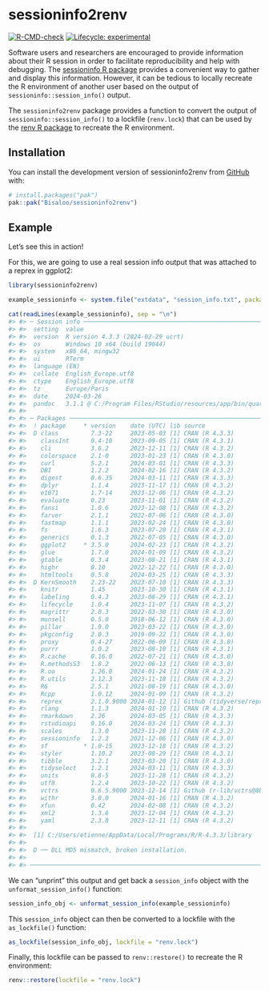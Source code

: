
<!-- README.md is generated from README.Rmd. Please edit that file -->

# sessioninfo2renv

<!-- badges: start -->

[![R-CMD-check](https://github.com/Bisaloo/sessioninfo2renv/actions/workflows/R-CMD-check.yaml/badge.svg)](https://github.com/Bisaloo/sessioninfo2renv/actions/workflows/R-CMD-check.yaml)
[![Lifecycle:
experimental](https://img.shields.io/badge/lifecycle-experimental-orange.svg)](https://lifecycle.r-lib.org/articles/stages.html#experimental)
<!-- badges: end -->

Software users and researchers are encouraged to provide information
about their R session in order to facilitate reproducibility and help
with debugging. The [sessioninfo R
package](https://sessioninfo.r-lib.org/) provides a convenient way to
gather and display this information. However, it can be tedious to
locally recreate the R environment of another user based on the output
of `sessioninfo::session_info()` output.

The `sessioninfo2renv` package provides a function to convert the output
of `sessioninfo::session_info()` to a lockfile (`renv.lock`) that can be
used by the [renv R package](https://pkgs.rstudio.com/renv/) to recreate
the R environment.

## Installation

You can install the development version of sessioninfo2renv from
[GitHub](https://github.com/) with:

``` r
# install.packages("pak")
pak::pak("Bisaloo/sessioninfo2renv")
```

## Example

Let’s see this in action!

For this, we are going to use a real session info output that was
attached to a reprex in ggplot2:

``` r
library(sessioninfo2renv)

example_sessioninfo <- system.file("extdata", "session_info.txt", package = "sessioninfo2renv")

cat(readLines(example_sessioninfo), sep = "\n")
#> #> ─ Session info ───────────────────────────────────────────────────────────────
#> #>  setting  value
#> #>  version  R version 4.3.3 (2024-02-29 ucrt)
#> #>  os       Windows 10 x64 (build 19044)
#> #>  system   x86_64, mingw32
#> #>  ui       RTerm
#> #>  language (EN)
#> #>  collate  English_Europe.utf8
#> #>  ctype    English_Europe.utf8
#> #>  tz       Europe/Paris
#> #>  date     2024-03-26
#> #>  pandoc   3.1.1 @ C:/Program Files/RStudio/resources/app/bin/quarto/bin/tools/ (via rmarkdown)
#> #>
#> #> ─ Packages ───────────────────────────────────────────────────────────────────
#> #>  ! package     * version    date (UTC) lib source
#> #>  D class         7.3-22     2023-05-03 [1] CRAN (R 4.3.3)
#> #>    classInt      0.4-10     2023-09-05 [1] CRAN (R 4.3.1)
#> #>    cli           3.6.2      2023-12-11 [1] CRAN (R 4.3.2)
#> #>    colorspace    2.1-0      2023-01-23 [1] CRAN (R 4.3.0)
#> #>    curl          5.2.1      2024-03-01 [1] CRAN (R 4.3.3)
#> #>    DBI           1.2.2      2024-02-16 [1] CRAN (R 4.3.2)
#> #>    digest        0.6.35     2024-03-11 [1] CRAN (R 4.3.3)
#> #>    dplyr         1.1.4      2023-11-17 [1] CRAN (R 4.3.2)
#> #>    e1071         1.7-14     2023-12-06 [1] CRAN (R 4.3.2)
#> #>    evaluate      0.23       2023-11-01 [1] CRAN (R 4.3.2)
#> #>    fansi         1.0.6      2023-12-08 [1] CRAN (R 4.3.2)
#> #>    farver        2.1.1      2022-07-06 [1] CRAN (R 4.3.0)
#> #>    fastmap       1.1.1      2023-02-24 [1] CRAN (R 4.3.0)
#> #>    fs            1.6.3      2023-07-20 [1] CRAN (R 4.3.1)
#> #>    generics      0.1.3      2022-07-05 [1] CRAN (R 4.3.0)
#> #>    ggplot2     * 3.5.0      2024-02-23 [1] CRAN (R 4.3.2)
#> #>    glue          1.7.0      2024-01-09 [1] CRAN (R 4.3.2)
#> #>    gtable        0.3.4      2023-08-21 [1] CRAN (R 4.3.1)
#> #>    highr         0.10       2022-12-22 [1] CRAN (R 4.3.0)
#> #>    htmltools     0.5.8      2024-03-25 [1] CRAN (R 4.3.3)
#> #>  D KernSmooth    2.23-22    2023-07-10 [1] CRAN (R 4.3.3)
#> #>    knitr         1.45       2023-10-30 [1] CRAN (R 4.3.1)
#> #>    labeling      0.4.3      2023-08-29 [1] CRAN (R 4.3.1)
#> #>    lifecycle     1.0.4      2023-11-07 [1] CRAN (R 4.3.2)
#> #>    magrittr      2.0.3      2022-03-30 [1] CRAN (R 4.3.0)
#> #>    munsell       0.5.0      2018-06-12 [1] CRAN (R 4.3.0)
#> #>    pillar        1.9.0      2023-03-22 [1] CRAN (R 4.3.0)
#> #>    pkgconfig     2.0.3      2019-09-22 [1] CRAN (R 4.3.0)
#> #>    proxy         0.4-27     2022-06-09 [1] CRAN (R 4.3.0)
#> #>    purrr         1.0.2      2023-08-10 [1] CRAN (R 4.3.1)
#> #>    R.cache       0.16.0     2022-07-21 [1] CRAN (R 4.3.0)
#> #>    R.methodsS3   1.8.2      2022-06-13 [1] CRAN (R 4.3.0)
#> #>    R.oo          1.26.0     2024-01-24 [1] CRAN (R 4.3.2)
#> #>    R.utils       2.12.3     2023-11-18 [1] CRAN (R 4.3.2)
#> #>    R6            2.5.1      2021-08-19 [1] CRAN (R 4.3.0)
#> #>    Rcpp          1.0.12     2024-01-09 [1] CRAN (R 4.3.2)
#> #>    reprex        2.1.0.9000 2024-01-12 [1] Github (tidyverse/reprex@33ccedf)
#> #>    rlang         1.1.3      2024-01-10 [1] CRAN (R 4.3.2)
#> #>    rmarkdown     2.26       2024-03-05 [1] CRAN (R 4.3.3)
#> #>    rstudioapi    0.16.0     2024-03-24 [1] CRAN (R 4.3.3)
#> #>    scales        1.3.0      2023-11-28 [1] CRAN (R 4.3.2)
#> #>    sessioninfo   1.2.2      2021-12-06 [1] CRAN (R 4.3.0)
#> #>    sf          * 1.0-15     2023-12-18 [1] CRAN (R 4.3.2)
#> #>    styler        1.10.2     2023-08-29 [1] CRAN (R 4.3.1)
#> #>    tibble        3.2.1      2023-03-20 [1] CRAN (R 4.3.0)
#> #>    tidyselect    1.2.1      2024-03-11 [1] CRAN (R 4.3.3)
#> #>    units         0.8-5      2023-11-28 [1] CRAN (R 4.3.2)
#> #>    utf8          1.2.4      2023-10-22 [1] CRAN (R 4.3.2)
#> #>    vctrs         0.6.5.9000 2023-12-14 [1] Github (r-lib/vctrs@8bf5ba5)
#> #>    withr         3.0.0      2024-01-16 [1] CRAN (R 4.3.2)
#> #>    xfun          0.42       2024-02-08 [1] CRAN (R 4.3.2)
#> #>    xml2          1.3.6      2023-12-04 [1] CRAN (R 4.3.2)
#> #>    yaml          2.3.8      2023-12-11 [1] CRAN (R 4.3.2)
#> #>
#> #>  [1] C:/Users/etienne/AppData/Local/Programs/R/R-4.3.3/library
#> #>
#> #>  D ── DLL MD5 mismatch, broken installation.
#> #>
#> #> ──────────────────────────────────────────────────────────────────────────────
```

We can “unprint” this output and get back a `session_info` object with
the `unformat_session_info()` function:

``` r
session_info_obj <- unformat_session_info(example_sessioninfo)
```

This `session_info` object can then be converted to a lockfile with the
`as_lockfile()` function:

``` r
as_lockfile(session_info_obj, lockfile = "renv.lock")
```

Finally, this lockfile can be passed to `renv::restore()` to recreate
the R environment:

``` r
renv::restore(lockfile = "renv.lock")
```
